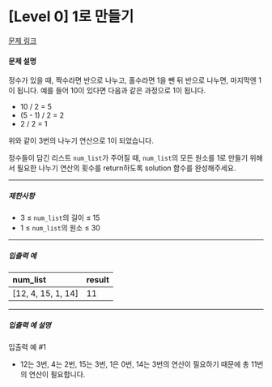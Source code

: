 # [Level 0] 1로 만들기

[문제 링크](https://school.programmers.co.kr/learn/courses/30/lessons/181880)

#### 문제 설명

정수가 있을 때, 짝수라면 반으로 나누고, 홀수라면 1을 뺀 뒤 반으로 나누면, 마지막엔 1이 됩니다. 예를 들어 10이 있다면 다음과 같은 과정으로 1이 됩니다.

- 10 / 2 = 5
- (5 - 1) / 2 = 2
- 2 / 2 = 1

위와 같이 3번의 나누기 연산으로 1이 되었습니다.

정수들이 담긴 리스트 ```num_list```가 주어질 때, ```num_list```의 모든 원소를 1로 만들기 위해서 필요한 나누기 연산의 횟수를 return하도록 solution 함수를 완성해주세요.

---

##### 제한사항

- 3 ≤ ```num_list```의 길이 ≤ 15
- 1 ≤ ```num_list```의 원소 ≤ 30

---

##### 입출력 예

|num_list|result|
|:---|:---|
|[12, 4, 15, 1, 14]|11|

---

##### 입출력 예 설명

입출력 예 #1

- 12는 3번, 4는 2번, 15는 3번, 1은 0번, 14는 3번의 연산이 필요하기 때문에 총 11번의 연산이 필요합니다.
